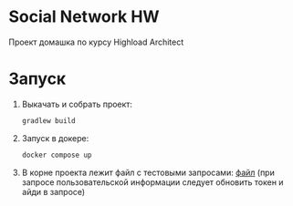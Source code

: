 # Social Network HW
Проект домашка по курсу Highload Architect

# Запуск
1. Выкачать и собрать проект:
    ```bash
    gradlew build
    ```
2. Запуск в докере:
    ```bash
    docker compose up
    ```
3. В корне проекта лежит файл с тестовыми запросами: [файл](requests.http)
   (при запросе пользовательской информации следует обновить токен и айди в запросе)